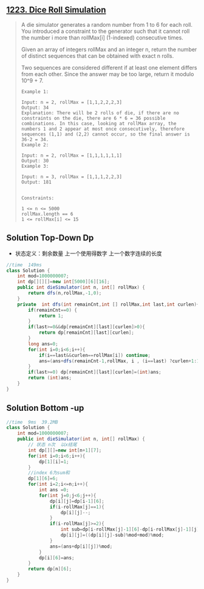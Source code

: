 ## [1223. Dice Roll Simulation](https://leetcode-cn.com/problems/dice-roll-simulation/)

> A die simulator generates a random number from 1 to 6 for each roll. You introduced a constraint to the generator such that it cannot roll the number i more than rollMax[i] (1-indexed) consecutive times. 
>
> Given an array of integers rollMax and an integer n, return the number of distinct sequences that can be obtained with exact n rolls.
>
> Two sequences are considered different if at least one element differs from each other. Since the answer may be too large, return it modulo 10^9 + 7.
>
>  
>
> ```
> Example 1:
> 
> Input: n = 2, rollMax = [1,1,2,2,2,3]
> Output: 34
> Explanation: There will be 2 rolls of die, if there are no constraints on the die, there are 6 * 6 = 36 possible combinations. In this case, looking at rollMax array, the numbers 1 and 2 appear at most once consecutively, therefore sequences (1,1) and (2,2) cannot occur, so the final answer is 36-2 = 34.
> Example 2:
> 
> Input: n = 2, rollMax = [1,1,1,1,1,1]
> Output: 30
> Example 3:
> 
> Input: n = 3, rollMax = [1,1,1,2,2,3]
> Output: 181
> 
> 
> Constraints:
> 
> 1 <= n <= 5000
> rollMax.length == 6
> 1 <= rollMax[i] <= 15
> ```
>
> 

## Solution Top-Down Dp

* 状态定义：剩余数量 上一个使用得数字 上一个数字连续的长度

```java
//time  149ms
class Solution {
    int mod=1000000007;
    int dp[][][]=new int[5000][6][16];
    public int dieSimulator(int n, int[] rollMax) {
        return dfs(n,rollMax,-1,0);
    }
    private  int dfs(int remainCnt,int [] rollMax,int last,int curlen){
        if(remainCnt==0) {
            return 1;
        }
        if(last>=0&&dp[remainCnt][last][curlen]>0){
            return dp[remainCnt][last][curlen];
        }
        long ans=0;
        for(int i=0;i<6;i++){
            if(i==last&&curlen==rollMax[i]) continue;
            ans=(ans+dfs(remainCnt-1,rollMax, i , (i==last) ?curlen+1:1))%mod;
        }
        if(last>=0) dp[remainCnt][last][curlen]=(int)ans;
        return (int)ans; 
    }
}
```

## Solution Bottom -up

```java
//time  9ms  39.2MB
class Solution {
    int mod=1000000007;
    public int dieSimulator(int n, int[] rollMax) {
        // 状态 n次  以x结尾
        int dp[][]=new int[n+1][7];    
        for(int i=0;i<6;i++){
            dp[1][i]=1;
        }
        //index 6为sum和
        dp[1][6]=6;
        for(int i=2;i<=n;i++){
            int ans =0;
            for(int j=0;j<6;j++){
                dp[i][j]=dp[i-1][6];
                if(i-rollMax[j]==1){
                    dp[i][j]--;
                }
                if(i-rollMax[j]>=2){
                    int sub=dp[i-rollMax[j]-1][6]-dp[i-rollMax[j]-1][j];
                    dp[i][j]=((dp[i][j]-sub)%mod+mod)%mod;
                }
                ans=(ans+dp[i][j])%mod;
            }
            dp[i][6]=ans;
        }
        return dp[n][6];
    }
}
```

